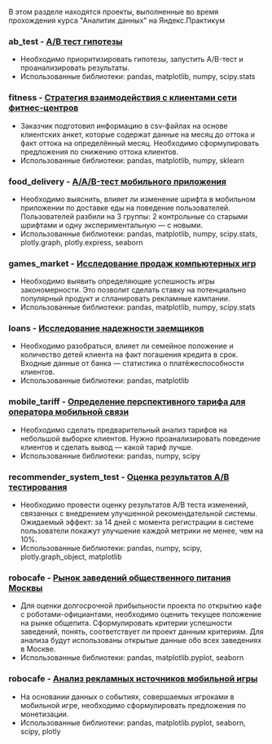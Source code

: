 В этом разделе находятся проекты, выполненные во время прохождения курса "Аналитик данных" на Яндекс.Практикум
### ab_test  - <a href='https://github.com/gilmanov-ma/yandex_praktikum/blob/main/ab%20test/ab_test.ipynb'> А/В тест гипотезы </a> <br>
- Необходимо приоритизировать гипотезы, запустить A/B-тест и проанализировать результаты.<br>
- Использованные библиотеки: pandas, matplotlib, numpy, scipy.stats<br>

### fitness  - <a href='https://github.com/gilmanov-ma/yandex_praktikum/blob/main/fitness/fitness.ipynb'> Cтратегия взаимодействия с клиентами сети фитнес-центров </a> <br>
- Заказчик подготовил информацию в csv-файлах на основе клиентских анкет, которые содержат данные на месяц до оттока и факт оттока на определённый месяц. Необходимо сформулировать предложения по снижению оттока клиентов.<br>
- Использованные библиотеки: pandas, matplotlib, numpy, sklearn<br>

### food_delivery  - <a href='https://github.com/gilmanov-ma/yandex_praktikum/blob/main/food_delivery/food_delivery.ipynb'> A/A/B-тест мобильного приложения </a> <br>
- Необходимо выяснить, влияет ли изменение шрифта в мобильном приложении по доставке еды на поведение пользователей. Пользователей разбили на 3 группы: 2 контрольные со старыми шрифтами и одну экспериментальную — с новыми.<br>
- Использованные библиотеки: pandas, matplotlib, numpy, scipy.stats, plotly.graph, plotly.express, seaborn<br>

### games_market  - <a href='https://github.com/gilmanov-ma/yandex_praktikum/blob/main/games_market/games.ipynb'> Исследование продаж компьютерных игр </a> <br>
- Необходимо выявить определяющие успешность игры закономерности. Это позволит сделать ставку на потенциально популярный продукт и спланировать рекламные кампании.<br>
- Использованные библиотеки: pandas, matplotlib, numpy, scipy.stats<br>

### loans  - <a href='https://github.com/gilmanov-ma/yandex_praktikum/blob/main/loans/loans.ipynb'> Исследование надежности заемщиков </a> <br>
- Необходимо разобраться, влияет ли семейное положение и количество детей клиента на факт погашения кредита в срок. Входные данные от банка — статистика о платёжеспособности клиентов.<br>
- Использованные библиотеки: pandas, matplotlib<br>

### mobile_tariff  - <a href='https://github.com/gilmanov-ma/yandex_praktikum/blob/main/mobile_tariff/megaline.ipynb'> Определение перспективного тарифа для оператора мобильной связи</a> <br>
- Необходимо сделать предварительный анализ тарифов на небольшой выборке клиентов. Нужно проанализировать поведение клиентов и сделать вывод — какой тариф лучше.<br>
- Использованные библиотеки: pandas, numpy, scipy<br>

### recommender_system_test - <a href='https://github.com/gilmanov-ma/yandex_praktikum/blob/main/recommender_system_test/recommender_system_test.ipynb'> Оценка результатов А/В тестирования </a> <br>
- Необходимо провести оценку результатов A/B теста изменений, связанных с внедрением улучшенной рекомендательной системы. Ожидаемый эффект: за 14 дней с момента регистрации в системе пользователи покажут улучшение каждой метрики не менее, чем на 10%.<br>
- Использованные библиотеки: pandas, numpy, scipy, plotly.graph_object, matplotlib<br>

### robocafe - <a href='https://github.com/gilmanov-ma/yandex_praktikum/blob/main/robocafe/food_market.ipynb'> Рынок заведений общественного питания Москвы </a> <br>
- Для оценки долгосрочной прибыльности проекта по открытию кафе с роботами-официантами, необходимо оценить текущее положение на рынке общепита. Сформулировать критерии успешности заведений, понять, соответствует ли проект данным критериям. Для анализа будут использованы открытые данные обо всех заведениях в Москве.<br>
- Использованные библиотеки: pandas, matplotlib.pyplot, seaborn<br>

### robocafe - <a href='https://github.com/gilmanov-ma/yandex_praktikum/blob/main/space_brothers/space_brothers.ipynb'> Анализ рекламных источников мобильной игры </a> <br>
- На основании данных о событиях, совершаемых игроками в мобильной игре, необходимо сформулировать предложения по монетизации.<br>
- Использованные библиотеки: pandas, matplotlib.pyplot, seaborn, scipy, plotly <br>
